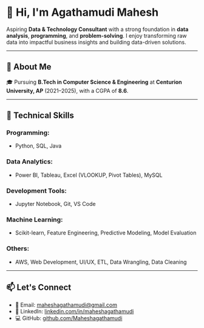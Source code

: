 # 👋 Hi, I'm Agathamudi Mahesh

Aspiring **Data & Technology Consultant** with a strong foundation in **data analysis**, **programming**, and **problem-solving**. I enjoy transforming raw data into impactful business insights and building data-driven solutions.

---

## 🧠 About Me

🎓 Pursuing **B.Tech in Computer Science & Engineering** at **Centurion University, AP** (2021–2025), with a CGPA of **8.6**.

---

## 🔧 Technical Skills

### Programming:
- Python, SQL, Java

### Data Analytics:
- Power BI, Tableau, Excel (VLOOKUP, Pivot Tables), MySQL

### Development Tools:
- Jupyter Notebook, Git, VS Code

### Machine Learning:
- Scikit-learn, Feature Engineering, Predictive Modeling, Model Evaluation

### Others:
- AWS, Web Development, UI/UX, ETL, Data Wrangling, Data Cleaning

---

## 📫 Let's Connect

- 📧 Email: maheshagathamudi@gmail.com  
- 💼 LinkedIn: [linkedin.com/in/maheshagathamudi](https://www.linkedin.com/in/maheshagathamudi/)  
- 💻 GitHub: [github.com/Maheshagathamudi](https://github.com/Maheshagathamudi/)

